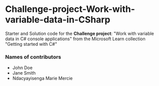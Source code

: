 # Challenge-project-Work-with-variable-data-in-CSharp
Starter and Solution code for the **Challenge project**: "Work with variable data in C# console applications" from the Microsoft Learn collection "Getting started with C#"
### Names of contributors

- John Doe
- Jane Smith
- Ndacyayisenga Marie Mercie
